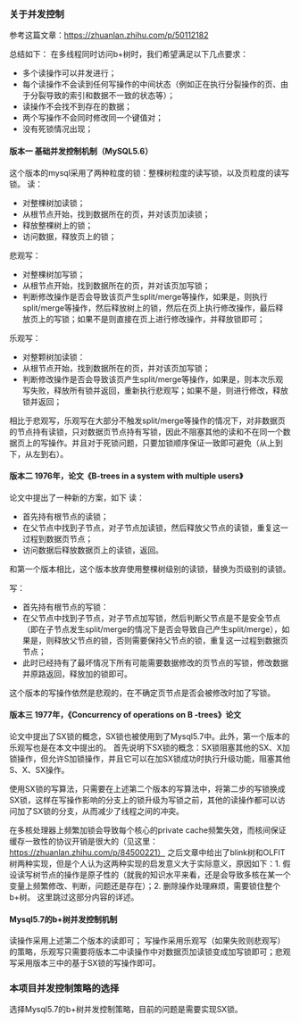 ### 关于并发控制
参考这篇文章：https://zhuanlan.zhihu.com/p/50112182

总结如下：
在多线程同时访问b+树时，我们希望满足以下几点要求：
* 多个读操作可以并发进行；
* 每个读操作不会读到任何写操作的中间状态（例如正在执行分裂操作的页、由于分裂导致的索引和数据不一致的状态等）；
* 读操作不会找不到存在的数据；
* 两个写操作不会同时修改同一个键值对；
* 没有死锁情况出现；

#### 版本一 基础并发控制机制（MySQL5.6）
这个版本的mysql采用了两种粒度的锁：整棵树粒度的读写锁，以及页粒度的读写锁。
读：
* 对整棵树加读锁；
* 从根节点开始，找到数据所在的页，并对该页加读锁；
* 释放整棵树上的锁；
* 访问数据，释放页上的锁；

悲观写：
* 对整棵树加写锁；
* 从根节点开始，找到数据所在的页，并对该页加写锁；
* 判断修改操作是否会导致该页产生split/merge等操作，如果是，则执行split/merge等操作，然后释放树上的锁，然后在页上执行修改操作，最后释放页上的写锁；如果不是则直接在页上进行修改操作，并释放锁即可；

乐观写：
* 对整颗树加读锁：
* 从根节点开始，找到数据所在的页，并对该页加写锁；
* 判断修改操作是否会导致该页产生split/merge等操作，如果是，则本次乐观写失败，释放所有锁并返回，重新执行悲观写；如果不是，则进行修改，释放锁并返回；

相比于悲观写，乐观写在大部分不触发split/merge等操作的情况下，对非数据页的节点持有读锁，只对数据页节点持有写锁，因此不阻塞其他的读和不在同一个数据页上的写操作。并且对于死锁问题，只要加锁顺序保证一致即可避免（从上到下，从左到右）。

#### 版本二 1976年，论文《B-trees in a system with multiple users》
论文中提出了一种新的方案，如下
读：
* 首先持有根节点的读锁；
* 在父节点中找到子节点，对子节点加读锁，然后释放父节点的读锁，重复这一过程到数据页节点；
* 访问数据后释放数据页上的读锁，返回。

和第一个版本相比，这个版本放弃使用整棵树级别的读锁，替换为页级别的读锁。

写：
* 首先持有根节点的写锁：
* 在父节点中找到子节点，对子节点加写锁，然后判断父节点是不是安全节点（即在子节点发生split/merge的情况下是否会导致自己产生split/merge），如果是，则释放父节点的锁，否则需要保持父节点的锁，重复这一过程到数据页节点；
* 此时已经持有了最坏情况下所有可能需要数据修改的页节点的写锁，修改数据并原路返回，释放加的锁即可。

这个版本的写操作依然是悲观的，在不确定页节点是否会被修改时加了写锁。

#### 版本三 1977年，《Concurrency of operations on B -trees》论文

论文中提出了SX锁的概念，SX锁也被使用到了Mysql5.7中。此外，第一个版本的乐观写也是在本文中提出的。
首先说明下SX锁的概念：SX锁阻塞其他的SX、X加锁操作，但允许S加锁操作，并且它可以在加SX锁成功时执行升级功能，阻塞其他S、X、SX操作。

使用SX锁的写算法，只需要在上述第二个版本的写算法中，将第二步的写锁换成SX锁，这样在写操作影响的分支上的锁升级为写锁之前，其他的读操作都可以访问加了SX锁的分支，从而减少了线程之间的冲突。

在多核处理器上频繁加锁会导致每个核心的private cache频繁失效，而核间保证缓存一致性的协议开销是很大的（见这里：https://zhuanlan.zhihu.com/p/84500221）
之后文章中给出了blink树和OLFIT树两种实现，但是个人认为这两种实现的启发意义大于实际意义，原因如下：1. 假设读写树节点的操作是原子性的（就我的知识水平来看，还是会导致多核在某一个变量上频繁修改、判断，问题还是存在）；2. 删除操作处理麻烦，需要锁住整个b+树。
这里跳过这部分内容的详述。

#### Mysql5.7的b+树并发控制机制
读操作采用上述第二个版本的读即可；
写操作采用乐观写（如果失败则悲观写）的策略，乐观写只需要将版本二中读操作中对数据页加读锁变成加写锁即可；悲观写采用版本三中的基于SX锁的写操作即可。


### 本项目并发控制策略的选择
选择Mysql5.7的b+树并发控制策略，目前的问题是需要实现SX锁。
